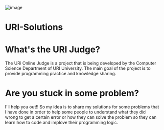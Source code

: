 ![image](https://user-images.githubusercontent.com/52041924/122843194-460c2480-d2d5-11eb-96eb-83514ca870ec.png)

# URI-Solutions

# What's the URI Judge?

The URI Online Judge is a project that is being developed by the Computer Science Department of URI University. The main goal of the project is to provide programming practice and knowledge sharing.

# Are you stuck in some problem?
I'll help you out!! So my idea is to share my solutions for some problems that I have done in order to help some people to understand what they did wrong to get a certain error or how they can solve the problem so they can learn how to code and implove their programming logic.
